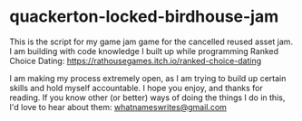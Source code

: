# quackerton-locked-birdhouse-jam

This is the script for my game jam game for the cancelled reused asset jam. I am building with code knowledge I built up while programming Ranked Choice Dating: https://rathousegames.itch.io/ranked-choice-dating

I am making my process extremely open, as I am trying to build up certain skills and hold myself accountable. I hope you enjoy, and thanks for reading. If you know other (or better) ways of doing the things I do in this, I'd love to hear about them: whatnameswrites@gmail.com

